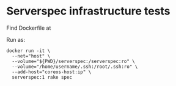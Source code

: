 # Serverspec infrastructure tests

Find Dockerfile at 

Run as:

```
docker run -it \
  --net="host" \
  --volume="${PWD}/serverspec:/serverspec:ro" \
  --volume="/home/username/.ssh:/root/.ssh:ro" \
  --add-host="coreos-host:ip" \
  serverspec:1 rake spec
```
